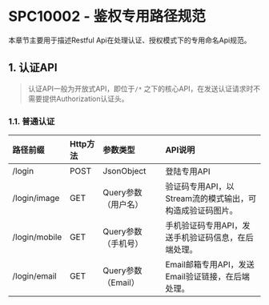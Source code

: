 # SPC10002 - 鉴权专用路径规范

本章节主要用于描述Restful Api在处理认证、授权模式下的专用命名Api规范。

## 1. 认证API

> 认证API一般为开放式API，即位于`/*` 之下的核心API，在发送认证请求时不需要提供Authorization认证头。

### 1.1. 普通认证

| 路径前缀 | Http方法 | 参数类型 | API说明 |
| :--- | :--- | :--- | :--- |
| /login | POST | JsonObject | 登陆专用API |
| /login/image | GET | Query参数（用户名） | 验证码专用API，以Stream流的模式输出，可构造成验证码图片。 |
| /login/mobile | GET | Query参数（手机号） | 手机验证码专用API，发送手机验证码信息，在后端处理。 |
| /login/email | GET | Query参数（Email） | Email邮箱专用API，发送Email验证链接，在后端处理。 |



